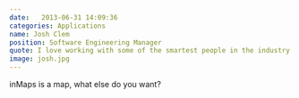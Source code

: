 ```yaml
---
date:   2013-06-31 14:09:36
categories: Applications
name: Josh Clem
position: Software Engineering Manager
quote: I love working with some of the smartest people in the industry on hard problems. It's an opportunity to learn new things each day.
image: josh.jpg
---
```


inMaps is a map, what else do you want?